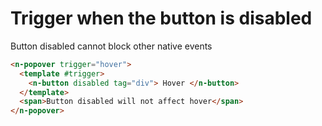 # Trigger when the button is disabled

Button disabled cannot block other native events

```html
<n-popover trigger="hover">
  <template #trigger>
    <n-button disabled tag="div"> Hover </n-button>
  </template>
  <span>Button disabled will not affect hover</span>
</n-popover>
```
